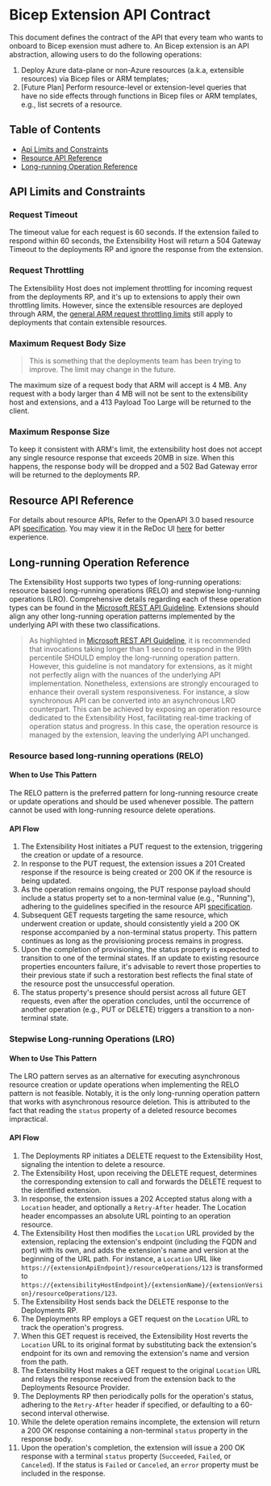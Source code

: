 # Bicep Extension API Contract

This document defines the contract of the API that every team who wants to onboard to Bicep exension must adhere to. An Bicep extension is an API abstraction, allowing users to do the following operations:
1. Deploy Azure data-plane or non-Azure resources (a.k.a, extensible resources) via Bicep files or ARM templates;
2. [Future Plan] Perform resource-level or extension-level queries that have no side effects through functions in Bicep files or ARM templates, e.g., list secrets of a resource.

## Table of Contents
- [Api Limits and Constraints](#api-limits-and-constraints)
- [Resource API Reference](#resource-api-reference)
- [Long-running Operation Reference](#long-running-operation-reference)

## API Limits and Constraints

### Request Timeout

The timeout value for each request is 60 seconds. If the extension failed to respond within 60 seconds, the Extensibility Host will return a 504 Gateway Timeout to the deployments RP and ignore the response from the extension.

### Request Throttling

The Extensibility Host does not implement throttling for incoming request from the deployments RP, and it's up to extensions to apply their own throttling limits. However, since the extensible resources are deployed through ARM, the [general ARM request throttling limits](https://learn.microsoft.com/en-us/azure/azure-resource-manager/management/request-limits-and-throttling) still apply to deployments that contain extensible resources.

### Maximum Request Body Size

> This is something that the deployments team has been trying to improve. The limit may change in the future.

The maximum size of a request body that ARM will accept is 4 MB. Any request with a body larger than 4 MB will not be sent to the extensibility host and extensions, and a 413 Payload Too Large will be returned to the client.

### Maximum Response Size

To keep it consistent with ARM's limit, the extensibility host does not accept any single resource response that exceeds 20MB in size. When this happens, the response body will be dropped and a 502 Bad Gateway error will be returned to the deployments RP.

## Resource API Reference

For details about resource APIs, Refer to the OpenAPI 3.0 based resource API [specification](openapi.yaml). You may view it in the ReDoc UI [here](https://redocly.github.io/redoc/?url=https://raw.githubusercontent.com/Azure/bicep-extensibility/main/docs/vnext/openapi.yaml&nocors) for better experience.

## Long-running Operation Reference

The Extensibility Host supports two types of long-running operations: resource based long-running operations (RELO) and stepwise long-running operations (LRO). Comprehensive details regarding each of these operation types can be found in the [Microsoft REST API Guideline](https://github.com/microsoft/api-guidelines/blob/vNext/Guidelines.md#13-long-running-operations). Extensions should align any other long-running operation patterns implemented by the underlying API with these two classifications.

> As highlighted in [Microsoft REST API Guideline](https://github.com/microsoft/api-guidelines/blob/vNext/Guidelines.md#1441-responsiveness), it is recommended that invocations taking longer than 1 second to respond in the 99th percentile SHOULD employ the long-running operation pattern. However, this guideline is not mandatory for extensions, as it might not perfectly align with the nuances of the underlying API implementation. Nonetheless, extensions are strongly encouraged to enhance their overall system responsiveness. For instance, a slow synchronous API can be converted into an asynchronous LRO counterpart. This can be achieved by exposing an operation resource dedicated to the Extensibility Host, facilitating real-time tracking of operation status and progress. In this case, the operation resource is managed by the extension, leaving the underlying API unchanged.

### Resource based long-running operations (RELO)

#### When to Use This Pattern

The RELO pattern is the preferred pattern for long-running resource create or update operations and should be used whenever possible. The pattern cannot be used with long-running resource delete operations.

#### API Flow

1. The Extensibility Host initiates a PUT request to the extension, triggering the creation or update of a resource.
2. In response to the PUT request, the extension issues a 201 Created response if the resource is being created or 200 OK if the resource is being updated.
3. As the operation remains ongoing, the PUT response payload should include a status property set to a non-terminal value (e.g., "Running"), adhering to the guidelines specified in the resource API [specification](openapi.yaml).
4. Subsequent GET requests targeting the same resource, which underwent creation or update, should consistently yield a 200 OK response accompanied by a non-terminal status property. This pattern continues as long as the provisioning process remains in progress.
5. Upon the completion of provisioning, the status property is expected to transition to one of the terminal states. If an update to existing resource properties encounters failure, it's advisable to revert those properties to their previous state if such a restoration best reflects the final state of the resource post the unsuccessful operation.
6. The status property's presence should persist across all future GET requests, even after the operation concludes, until the occurrence of another operation (e.g., PUT or DELETE) triggers a transition to a non-terminal state.

### Stepwise Long-running Operations (LRO)

#### When to Use This Pattern

The LRO pattern serves as an alternative for executing asynchronous resource creation or update operations when implementing the RELO pattern is not feasible. Notably, it is the only long-running operation pattern that works with asynchronous resource deletion. This is attributed to the fact that reading the `status` property of a deleted resource becomes impractical.

#### API Flow

1. The Deployments RP initiates a DELETE request to the Extensibility Host, signaling the intention to delete a resource.
2. The Extensibility Host, upon receiving the DELETE request, determines the corresponding extension to call and forwards the DELETE request to the identified extension.
3. In response, the extension issues a 202 Accepted status along with a `Location` header, and optionally a `Retry-After` header. The Location header encompasses an absolute URL pointing to an operation resource.
4. The Extensibility Host then modifies the `Location` URL provided by the extension, replacing the extension's endpoint (including the FQDN and port) with its own, and adds the extension's name and version at the beginning of the URL path. For instance, a `Location` URL like `https://{extensionApiEndpoint}/resourceOperations/123` is transformed to `https://{extensibilityHostEndpoint}/{extensionName}/{extensionVersion}/resourceOperations/123`.
5. The Extensibility Host sends back the DELETE response to the Deployments RP.
6. The Deployments RP employs a GET request on the `Location` URL to track the operation's progress.
7. When this GET request is received, the Extensibility Host reverts the `Location` URL to its original format by substituting back the extension's endpoint for its own and removing the extension's name and version from the path.
9. The Extensibility Host makes a GET request to the original `Location` URL and relays the response received from the extension back to the Deployments Resource Provider.
10. The Deployments RP then periodically polls for the operation's status, adhering to the `Retry-After` header if specified, or defaulting to a 60-second interval otherwise.
11. While the delete operation remains incomplete, the extension will return a 200 OK response containing a non-terminal `status` property in the response body.
12. Upon the operation's completion, the extension will issue a 200 OK response with a terminal `status` property (`Succeeded`, `Failed`, or `Canceled`). If the status is `Failed` or `Canceled`, an `error` property must be included in the response.
